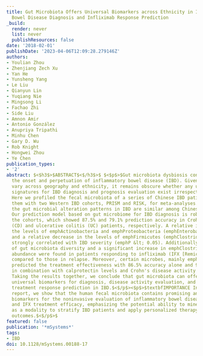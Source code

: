 ```yaml
---
title: Gut Microbiota Offers Universal Biomarkers across Ethnicity in Inflammatory
  Bowel Disease Diagnosis and Infliximab Response Prediction
_build:
  render: never
  list: never
  publishResources: false
date: '2018-02-01'
publishDate: '2023-04-06T12:09:28.279146Z'
authors:
- Youlian Zhou
- Zhenjiang Zech Xu
- Yan He
- Yunsheng Yang
- Le Liu
- Qianyun Lin
- Yuqiang Nie
- Mingsong Li
- Fachao Zhi
- Side Liu
- Amnon Amir
- Antonio González
- Anupriya Tripathi
- Minhu Chen
- Gary D. Wu
- Rob Knight
- Hongwei Zhou
- Ye Chen
publication_types:
- '2'
abstract: $<$h3$>$ABSTRACT$<$/h3$>$ $<$p$>$Gut microbiota dysbiosis contributes to
  the onset and perpetuation of inflammatory bowel disease (IBD). Given that gut microbiotas
  vary across geography and ethnicity, it remains obscure whether any universal microbial
  signatures for IBD diagnosis and prognosis evaluation exist irrespective of populations.
  Here we profiled the fecal microbiota of a series of Chinese IBD patients and combined
  them with two Western IBD cohorts, PRISM and RISK, for meta-analyses. We found that
  the gut microbial alteration patterns in IBD are similar among Chinese and Westerners.
  Our prediction model based on gut microbiome for IBD diagnosis is robust across
  the cohorts, which showed 87.5% and 79.1% prediction accuracy in Crohn's disease
  (CD) and ulcerative colitis (UC) patients, respectively. A relative increase in
  the levels of emphActinobacteria and emphProteobacteria (emphEnterobacteriaceae)
  and a relative decrease in the levels of emphFirmicutes (emphClostridiales) were
  strongly correlated with IBD severity (emphP &lt; 0.05). Additionally, restoration
  of gut microbiota diversity and a significant increase in emphClostridiales relative
  abundance were found in patients responding to infliximab (IFX [Remicade]) treatment
  compared to those in relapse. Moreover, certain microbes, mainly emphClostridiales,
  predicted the treatment effectiveness with 86.5% accuracy alone and 93.8% accuracy
  in combination with calprotectin levels and Crohn's disease activity index (CDAI).
  Taking the results together, we conclude that gut microbiota can offer a set of
  universal biomarkers for diagnosis, disease activity evaluation, and infliximab
  treatment response prediction in IBD.$<$/p$><$p$>$textbfIMPORTANCE In the present
  report, we show that the human fecal microbiota contains promising and universal
  biomarkers for the noninvasive evaluation of inflammatory bowel disease severity
  and IFX treatment efficacy, emphasizing the potential ability to mine the gut microbiota
  as a modality to stratify IBD patients and apply personalized therapy for optimal
  outcomes.$<$/p$>$
featured: false
publication: '*mSystems*'
tags:
- IBD
doi: 10.1128/mSystems.00188-17
---
```


